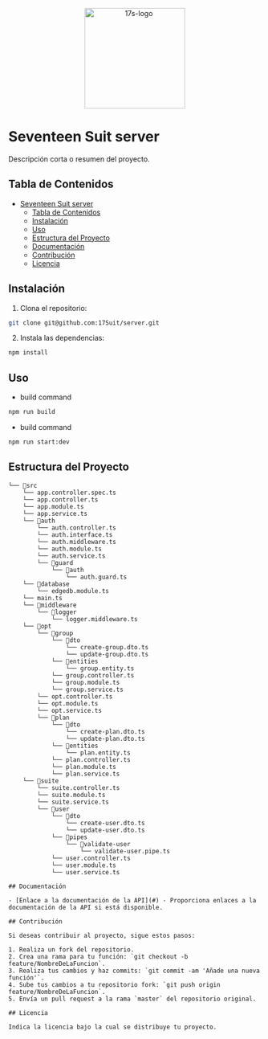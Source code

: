 <p align="center">
  <a href="http://17suit.com/" target="blank"><img src="https://happy-wizard-8e8.notion.site/image/https%3A%2F%2Fs3-us-west-2.amazonaws.com%2Fsecure.notion-static.com%2F6d2d1032-2d0f-4236-af89-55db08f4be63%2Ficon-17suit3x.png?table=block&id=0ee88ee3-b023-45c4-9ef4-f6f2114a2697&spaceId=932f33f6-b4d4-4dd6-97b1-9c1feaa62f67&width=2000&userId=&cache=v2" width="200" alt="17s-logo" /></a>
</p>

# Seventeen Suit server

Descripción corta o resumen del proyecto.

## Tabla de Contenidos
- [Seventeen Suit server](#seventeen-suit-server)
  - [Tabla de Contenidos](#tabla-de-contenidos)
  - [Instalación](#instalación)
  - [Uso](#uso)
  - [Estructura del Proyecto](#estructura-del-proyecto)
  - [Documentación](#documentación)
  - [Contribución](#contribución)
  - [Licencia](#licencia)

## Instalación

1. Clona el repositorio:

```bash
git clone git@github.com:17Suit/server.git
```

2. Instala las dependencias:

```bash
npm install
```

## Uso

- build command
```bash
npm run build
```

- build command
```bash
npm run start:dev
```

## Estructura del Proyecto

```
└── 📁src
    └── app.controller.spec.ts
    └── app.controller.ts
    └── app.module.ts
    └── app.service.ts
    └── 📁auth
        └── auth.controller.ts
        └── auth.interface.ts
        └── auth.middleware.ts
        └── auth.module.ts
        └── auth.service.ts
        └── 📁guard
            └── 📁auth
                └── auth.guard.ts
    └── 📁database
        └── edgedb.module.ts
    └── main.ts
    └── 📁middleware
        └── 📁logger
            └── logger.middleware.ts
    └── 📁opt
        └── 📁group
            └── 📁dto
                └── create-group.dto.ts
                └── update-group.dto.ts
            └── 📁entities
                └── group.entity.ts
            └── group.controller.ts
            └── group.module.ts
            └── group.service.ts
        └── opt.controller.ts
        └── opt.module.ts
        └── opt.service.ts
        └── 📁plan
            └── 📁dto
                └── create-plan.dto.ts
                └── update-plan.dto.ts
            └── 📁entities
                └── plan.entity.ts
            └── plan.controller.ts
            └── plan.module.ts
            └── plan.service.ts
    └── 📁suite
        └── suite.controller.ts
        └── suite.module.ts
        └── suite.service.ts
        └── 📁user
            └── 📁dto
                └── create-user.dto.ts
                └── update-user.dto.ts
            └── 📁pipes
                └── 📁validate-user
                    └── validate-user.pipe.ts
            └── user.controller.ts
            └── user.module.ts
            └── user.service.ts

## Documentación

- [Enlace a la documentación de la API](#) - Proporciona enlaces a la documentación de la API si está disponible.

## Contribución

Si deseas contribuir al proyecto, sigue estos pasos:

1. Realiza un fork del repositorio.
2. Crea una rama para tu función: `git checkout -b feature/NombreDeLaFuncion`.
3. Realiza tus cambios y haz commits: `git commit -am 'Añade una nueva función'`.
4. Sube tus cambios a tu repositorio fork: `git push origin feature/NombreDeLaFuncion`.
5. Envía un pull request a la rama `master` del repositorio original.

## Licencia

Indica la licencia bajo la cual se distribuye tu proyecto.
